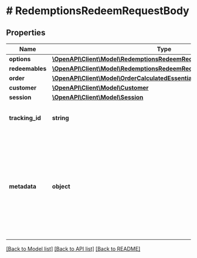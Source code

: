 # # RedemptionsRedeemRequestBody

## Properties

Name | Type | Description | Notes
------------ | ------------- | ------------- | -------------
**options** | [**\OpenAPI\Client\Model\RedemptionsRedeemRequestBodyOptions**](RedemptionsRedeemRequestBodyOptions.md) |  | [optional]
**redeemables** | [**\OpenAPI\Client\Model\RedemptionsRedeemRequestBodyRedeemablesItem[]**](RedemptionsRedeemRequestBodyRedeemablesItem.md) |  | [optional]
**order** | [**\OpenAPI\Client\Model\OrderCalculatedEssential**](OrderCalculatedEssential.md) |  | [optional]
**customer** | [**\OpenAPI\Client\Model\Customer**](Customer.md) |  | [optional]
**session** | [**\OpenAPI\Client\Model\Session**](Session.md) |  | [optional]
**tracking_id** | **string** | Is correspondent to Customer&#39;s source_id | [optional]
**metadata** | **object** | A set of key/value pairs that you can attach to a redemption object. It can be useful for storing additional information about the redemption in a structured format. | [optional]

[[Back to Model list]](../../README.md#models) [[Back to API list]](../../README.md#endpoints) [[Back to README]](../../README.md)
